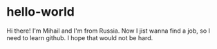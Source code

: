 # hello-world
Hi there! I'm Mihail and I'm from Russia. Now I jist wanna find a job, so I need to learn github. I hope that would not be hard.

